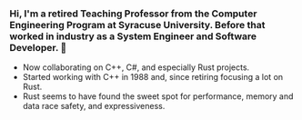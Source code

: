### Hi, I'm a retired Teaching Professor from the Computer Engineering Program at Syracuse University.  Before that worked in industry as a System Engineer and Software Developer. 👋<br />
- Now collaborating on C++, C#, and especially Rust projects.
- Started working with C++ in 1988 and, since retiring focusing a lot on Rust.
- Rust seems to have found the sweet spot for performance, memory and data race safety, and expressiveness.

<!--
**JimFawcett/JimFawcett** is a ✨ _special_ ✨ repository because its `README.md` (this file) appears on your GitHub profile.

Here are some ideas to get you started:

- 🔭 I’m currently working on ...
- 🌱 I’m currently learning ...
- 👯 I’m looking to collaborate on ...
- 🤔 I’m looking for help with ...
- 💬 Ask me about ...
- 📫 How to reach me: ...
- 😄 Pronouns: ...
- ⚡ Fun fact: ...
-->

